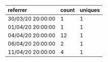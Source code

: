 | referrer          | count | uniques |
| :---------------- | :---- | :------ |
| 30/03/20 20:00:00 | 1     | 1       |
| 01/04/20 20:00:00 | 1     | 1       |
| 04/04/20 20:00:00 | 12    | 1       |
| 06/04/20 20:00:00 | 2     | 1       |
| 11/04/20 20:00:00 | 4     | 1       |